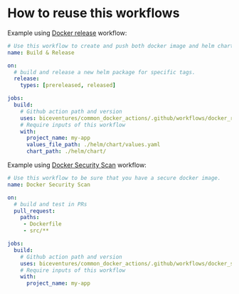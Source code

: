# How to reuse this workflows

Example using [Docker release](.github/workflows/docker_release.yml) workflow:
```yaml
# Use this workflow to create and push both docker image and helm chart package.
name: Build & Release

on:
  # build and release a new helm package for specific tags.
  release:
    types: [prereleased, released]

jobs:
  build:
    # Github action path and version
    uses: biceventures/common_docker_actions/.github/workflows/docker_release.yml@master
    # Require inputs of this workflow
    with:
      project_name: my-app
      values_file_path: ./helm/chart/values.yaml
      chart_path: ./helm/chart/
```

Example using [Docker Security Scan](.github/workflows/docker_scan.yml) workflow:
```yaml
# Use this workflow to be sure that you have a secure docker image. 
name: Docker Security Scan

on:
  # build and test in PRs
  pull_request:
    paths:
     - Dockerfile
     - src/**

jobs:
  build:
    # Github action path and version
    uses: biceventures/common_docker_actions/.github/workflows/docker_scan.yml@master
    # Require inputs of this workflow
    with:
      project_name: my-app
```